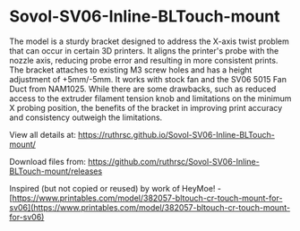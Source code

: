 # Sovol-SV06-Inline-BLTouch-mount

The model is a sturdy bracket designed to address the X-axis twist problem that can occur in certain 3D printers. It aligns the printer's probe with the nozzle axis, reducing probe error and resulting in more consistent prints. The bracket attaches to existing M3 screw holes and has a height adjustment of +5mm/-5mm. It works with stock fan and the SV06 5015 Fan Duct from NAM1025. While there are some drawbacks, such as reduced access to the extruder filament tension knob and limitations on the minimum X probing position, the benefits of the bracket in improving print accuracy and consistency outweigh the limitations.

View all details at: https://ruthrsc.github.io/Sovol-SV06-Inline-BLTouch-mount/

Download files from: https://github.com/ruthrsc/Sovol-SV06-Inline-BLTouch-mount/releases

Inspired (but not copied or reused) by work of HeyMoe! - [https://www.printables.com/model/382057-bltouch-cr-touch-mount-for-sv06](https://www.printables.com/model/382057-bltouch-cr-touch-mount-for-sv06)

